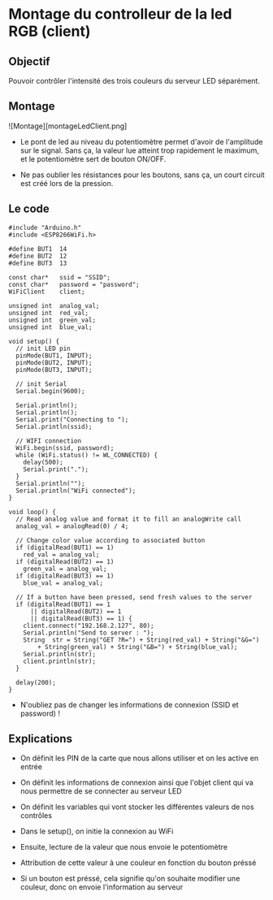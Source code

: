 Montage du controlleur de la led RGB (client)
=

Objectif
-

Pouvoir contrôler l'intensité des trois couleurs du serveur LED séparément.

Montage
-

![Montage][montageLedClient.png]

- Le pont de led au niveau du potentiomètre permet d'avoir de l'amplitude sur le signal.
Sans ça, la valeur lue atteint trop rapidement le maximum, et le potentiomètre sert de bouton ON/OFF.

- Ne pas oublier les résistances pour les boutons, sans ça, un court circuit est créé lors de la pression.

Le code
-

```
#include "Arduino.h"
#include <ESP8266WiFi.h>

#define BUT1  14
#define BUT2  12
#define BUT3  13

const char*   ssid = "SSID";
const char*   password = "password";
WiFiClient    client;

unsigned int  analog_val;
unsigned int  red_val;
unsigned int  green_val;
unsigned int  blue_val;

void setup() {
  // init LED pin
  pinMode(BUT1, INPUT);
  pinMode(BUT2, INPUT);
  pinMode(BUT3, INPUT);

  // init Serial
  Serial.begin(9600);

  Serial.println();
  Serial.println();
  Serial.print("Connecting to ");
  Serial.println(ssid);

  // WIFI connection
  WiFi.begin(ssid, password);
  while (WiFi.status() != WL_CONNECTED) {
    delay(500);
    Serial.print(".");
  }
  Serial.println("");
  Serial.println("WiFi connected");
}

void loop() {
  // Read analog value and format it to fill an analogWrite call
  analog_val = analogRead(0) / 4;

  // Change color value according to associated button
  if (digitalRead(BUT1) == 1)
    red_val = analog_val;
  if (digitalRead(BUT2) == 1)
    green_val = analog_val;
  if (digitalRead(BUT3) == 1)
    blue_val = analog_val;

  // If a button have been pressed, send fresh values to the server
  if (digitalRead(BUT1) == 1
      || digitalRead(BUT2) == 1
      || digitalRead(BUT3) == 1) {
    client.connect("192.168.2.127", 80);
    Serial.println("Send to server : ");
    String  str = String("GET ?R=") + String(red_val) + String("&G=")
        + String(green_val) + String("&B=") + String(blue_val);
    Serial.println(str);
    client.println(str);
  }

  delay(200);
}
```

- N'oubliez pas de changer les informations de connexion (SSID et password) !

Explications
-

- On définit les PIN de la carte que nous allons utiliser et on les active en entrée
- On définit les informations de connexion ainsi que l'objet client qui va nous permettre de se connecter au serveur LED
- On définit les variables qui vont stocker les différentes valeurs de nos contrôles


- Dans le setup(), on initie la connexion au WiFi


- Ensuite, lecture de la valeur que nous envoie le potentiomètre
- Attribution de cette valeur à une couleur en fonction du bouton préssé
- Si un bouton est préssé, cela signifie qu'on souhaite modifier une couleur, donc on envoie l'information au serveur
